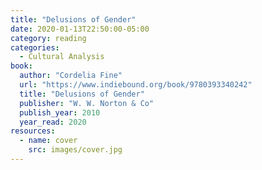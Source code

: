 ```yaml
---
title: "Delusions of Gender"
date: 2020-01-13T22:50:00-05:00
category: reading
categories:
  - Cultural Analysis
book:
  author: "Cordelia Fine"
  url: "https://www.indiebound.org/book/9780393340242"
  title: "Delusions of Gender"
  publisher: "W. W. Norton & Co"
  publish_year: 2010
  year_read: 2020
resources:
  - name: cover
    src: images/cover.jpg
---
```



